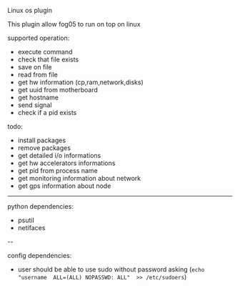 Linux os plugin

This plugin allow fog05 to run on top on linux

supported operation:
- execute command
- check that file exists
- save on file
- read from file
- get hw information (cp,ram,network,disks)
- get uuid from motherboard
- get hostname
- send signal
- check if a pid exists


todo:

- install packages
- remove packages
- get detailed i/o informations
- get hw accelerators informations
- get pid from process name
- get monitoring information about network
- get gps information about node

---


python dependencies:

- psutil
- netifaces

-- 

config dependencies:

- user should be able to use sudo without password asking (`echo "username  ALL=(ALL) NOPASSWD: ALL"  >> /etc/sudoers`)

